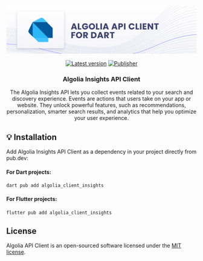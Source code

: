 <!-- centered logo -->
<p align="center">
  <a href="https://www.algolia.com">
    <img alt="Algolia for Dart" src="https://raw.githubusercontent.com/algolia/algoliasearch-client-common/master/banners/dart.png" >
  </a>
</p>

<!-- centered badges -->
<p align="center">
  <a href="https://pub.dartlang.org/packages/algolia_client_insights"><img src="https://img.shields.io/pub/v/algolia_client_insights.svg" alt="Latest version"></a>
  <a href="https://pub.dev/packages/algolia_client_insights/publisher"><img src="https://img.shields.io/pub/publisher/algolia_client_insights.svg" alt="Publisher"></a>
</p>

<h3 align="center">
  <strong>Algolia Insights API Client</strong>
</h3>

<p align="center">
  The Algolia Insights API lets you collect events related to your search and discovery experience. Events are actions that users take on your app or website. They unlock powerful features, such as recommendations, personalization, smarter search results, and analytics that help you optimize your user experience.
</p>

## 💡 Installation

Add Algolia Insights API Client as a dependency in your project directly from pub.dev:

#### For Dart projects:

```shell
dart pub add algolia_client_insights
```

#### For Flutter projects:

```shell
flutter pub add algolia_client_insights
```

## License

Algolia API Client is an open-sourced software licensed under the [MIT license](LICENSE).
